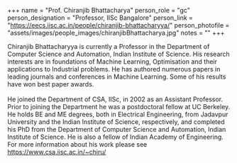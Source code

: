 +++
name = "Prof. Chiranjib Bhattacharya"
person_role = "gc"
person_designation = "Professor, IISc Bangalore"
person_link = "https://eecs.iisc.ac.in/people/chiranjib-bhattacharyya/"
person_photofile = "assets/images/people_images/chiranjibBhattacharya.jpg"
notes = ""
+++

Chiranjib Bhattacharyya is currently a Professor in the Department of Computer Science and Automation, Indian Institute
of Science. His research interests are in foundations of Machine Learning, Optimisation and their applications to
Industrial problems.
He has authored numerous papers in leading journals and conferences in Machine Learning. Some of his results have won
best paper awards.
<br><br>
He joined the Department of CSA, IISc, in 2002 as an Assistant Professor. Prior to joining the Department he was a
postdoctoral fellow at UC Berkeley. He holds BE and ME degrees, both in Electrical Engineering, from Jadavpur University
and the Indian Institute of Science, respectively, and completed his PhD from the Department of Computer Science and
Automation, Indian Institute of Science. He is also a fellow of Indian Academy of Engineering.
For more information about his work please see 
<a href="https://www.csa.iisc.ac.in/~chiru/" target ="_blank">https://www.csa.iisc.ac.in/~chiru/</a>